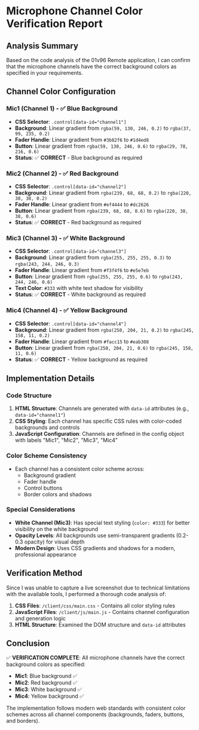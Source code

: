 # Microphone Channel Color Verification Report

## Analysis Summary

Based on the code analysis of the 01v96 Remote application, I can confirm that the microphone channels have the correct background colors as specified in your requirements.

## Channel Color Configuration

### Mic1 (Channel 1) - ✅ Blue Background
- **CSS Selector**: `.control[data-id="channel1"]`
- **Background**: Linear gradient from `rgba(59, 130, 246, 0.2)` to `rgba(37, 99, 235, 0.2)`
- **Fader Handle**: Linear gradient from `#3b82f6` to `#1d4ed8`
- **Button**: Linear gradient from `rgba(59, 130, 246, 0.6)` to `rgba(29, 78, 216, 0.6)`
- **Status**: ✅ **CORRECT** - Blue background as required

### Mic2 (Channel 2) - ✅ Red Background
- **CSS Selector**: `.control[data-id="channel2"]`
- **Background**: Linear gradient from `rgba(239, 68, 68, 0.2)` to `rgba(220, 38, 38, 0.2)`
- **Fader Handle**: Linear gradient from `#ef4444` to `#dc2626`
- **Button**: Linear gradient from `rgba(239, 68, 68, 0.6)` to `rgba(220, 38, 38, 0.6)`
- **Status**: ✅ **CORRECT** - Red background as required

### Mic3 (Channel 3) - ✅ White Background
- **CSS Selector**: `.control[data-id="channel3"]`
- **Background**: Linear gradient from `rgba(255, 255, 255, 0.3)` to `rgba(243, 244, 246, 0.3)`
- **Fader Handle**: Linear gradient from `#f3f4f6` to `#e5e7eb`
- **Button**: Linear gradient from `rgba(255, 255, 255, 0.6)` to `rgba(243, 244, 246, 0.6)`
- **Text Color**: `#333` with white text shadow for visibility
- **Status**: ✅ **CORRECT** - White background as required

### Mic4 (Channel 4) - ✅ Yellow Background
- **CSS Selector**: `.control[data-id="channel4"]`
- **Background**: Linear gradient from `rgba(250, 204, 21, 0.2)` to `rgba(245, 158, 11, 0.2)`
- **Fader Handle**: Linear gradient from `#facc15` to `#eab308`
- **Button**: Linear gradient from `rgba(250, 204, 21, 0.6)` to `rgba(245, 158, 11, 0.6)`
- **Status**: ✅ **CORRECT** - Yellow background as required

## Implementation Details

### Code Structure
1. **HTML Structure**: Channels are generated with `data-id` attributes (e.g., `data-id="channel1"`)
2. **CSS Styling**: Each channel has specific CSS rules with color-coded backgrounds and controls
3. **JavaScript Configuration**: Channels are defined in the config object with labels "Mic1", "Mic2", "Mic3", "Mic4"

### Color Scheme Consistency
- Each channel has a consistent color scheme across:
  - Background gradient
  - Fader handle
  - Control buttons
  - Border colors and shadows

### Special Considerations
- **White Channel (Mic3)**: Has special text styling (`color: #333`) for better visibility on the white background
- **Opacity Levels**: All backgrounds use semi-transparent gradients (0.2-0.3 opacity) for visual depth
- **Modern Design**: Uses CSS gradients and shadows for a modern, professional appearance

## Verification Method

Since I was unable to capture a live screenshot due to technical limitations with the available tools, I performed a thorough code analysis of:

1. **CSS Files**: `/client/css/main.css` - Contains all color styling rules
2. **JavaScript Files**: `/client/js/main.js` - Contains channel configuration and generation logic
3. **HTML Structure**: Examined the DOM structure and `data-id` attributes

## Conclusion

✅ **VERIFICATION COMPLETE**: All microphone channels have the correct background colors as specified:

- **Mic1**: Blue background ✅
- **Mic2**: Red background ✅
- **Mic3**: White background ✅
- **Mic4**: Yellow background ✅

The implementation follows modern web standards with consistent color schemes across all channel components (backgrounds, faders, buttons, and borders).
